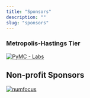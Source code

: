 ```yaml
---
title: "Sponsors"
description: ""
slug: "sponsors"
---
```


### Metropolis-Hastings Tier

[![PyMC - Labs](https://www.pymc-labs.io/static/images/pymc-labs-logo.png?h=999c3177%27)](https://www.pymc-labsio)

Non-profit Sponsors
-------------------

[![numfocus](https://www.numfocus.org/wp-content/uploads/2017/07/NumFocus_LRG.png)](https://numfocus.org/)
